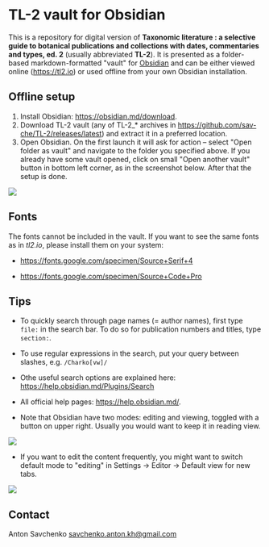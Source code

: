 # TL-2 vault for Obsidian

This is a repository for digital version of **Taxonomic literature : a selective guide to botanical publications and collections with dates, commentaries and types, ed. 2** (usually abbreviated **TL-2**). It is presented as a folder-based markdown-formatted "vault" for [Obsidian](https://obsidian.md/) and can be either viewed online (https://tl2.io) or used offline from your own Obsidian installation.

## Offline setup 

1. Install Obsidian: https://obsidian.md/download.
2. Download TL-2 vault (any of TL-2_\* archives in https://github.com/sav-che/TL-2/releases/latest) and extract it in a preferred location.
3. Open Obsidian. On the first launch it will ask for action – select "Open folder as vault" and navigate to the folder you specified above. If you already have some vault opened, click on small "Open another vault" button in bottom left corner, as in the screenshot below. After that the setup is done.

![](/Maintenance/misc_images/instructions_open_folder.jpg)

## Fonts

The fonts cannot be included in the vault. If you want to see the same fonts as in *tl2.io*, please install them on your system:

- https://fonts.google.com/specimen/Source+Serif+4

- https://fonts.google.com/specimen/Source+Code+Pro    

## Tips

- To quickly search through page names (= author names), first type `file:` in the search bar. To do so for publication numbers and titles, type `section:`.

- To use regular expressions in the search, put your query between slashes, e.g. `/Charko[vw]/`

- Othe useful search options are explained here: https://help.obsidian.md/Plugins/Search

- All official help pages: https://help.obsidian.md/.

- Note that Obsidian have two modes: editing and viewing, toggled with a button on upper right. Usually you would want to keep it in reading view.

![](/Maintenance/misc_images/instructions_change_view.jpg)

- If you want to edit the content frequently, you might want to switch default mode to "editing" in Settings → Editor → Default view for new tabs.

![](/Maintenance/misc_images/instructions_change_default_view.jpg)

## Contact

Anton Savchenko savchenko.anton.kh@gmail.com 
